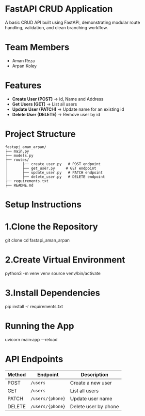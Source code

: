 # FastAPI CRUD Application

A basic CRUD API built using FastAPI, demonstrating modular route handling, validation, and clean branching workflow.

# Team Members
- Aman Reza
- Arpan Koley


# Features

- **Create User (POST)** → id, Name and Address
- **Get Users (GET)** → List all users
- **Update User (PATCH)** → Update name for an existing id
- **Delete User (DELETE)** → Remove user by id

# Project Structure
```
fastapi_aman_arpan/
├── main.py
├── models.py
├── routes/
│       ├── create_user.py   # POST endpoint
│       ├── get_user.py     # GET endpoint
│       ├── update_user.py   # PATCH endpoint
│       ├── delete_user.py   # DELETE endpoint
├── requirements.txt
├── README.md
```

# Setup Instructions

# 1.Clone the Repository
git clone <repository-url>
cd fastapi_aman_arpan
# 2.Create Virtual Environment
python3 -m venv venv
source venv/bin/activate   
# 3.Install Dependencies
pip install -r requirements.txt


# Running the App
uvicorn main:app --reload


# API Endpoints
| Method | Endpoint         | Description          |
| ------ | ---------------- | -------------------- |
| POST   | `/users`         | Create a new user    |
| GET    | `/users`         | List all users       |
| PATCH  | `/users/{phone}` | Update user name     |
| DELETE | `/users/{phone}` | Delete user by phone |

#
